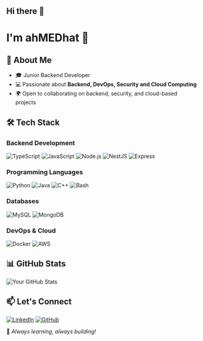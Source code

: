 ## Hi there 👋
<!--
**ahMEDhat-7/ahMEDhat-7** is a ✨ _special_ ✨ repository because its `README.md` (this file) appears on your GitHub profile.
-->
# I'm ahMEDhat 👋

## 🚀 About Me

- 🎓 Junior Backend Developer
- 💻 Passionate about **Backend, DevOps, Security and Cloud Computing**
- 🌍 Open to collaborating on backend, security, and cloud-based projects

## 🛠️ Tech Stack

### Backend Development
![TypeScript](https://img.shields.io/badge/TypeScript-3178C6?style=flat&logo=typescript&logoColor=white) ![JavaScript](https://img.shields.io/badge/JavaScript-F7DF1E?style=flat&logo=javascript&logoColor=black) ![Node.js](https://img.shields.io/badge/Node.js-339933?style=flat&logo=nodedotjs&logoColor=white) ![NestJS](https://img.shields.io/badge/NestJS-E0234E?style=flat&logo=nestjs&logoColor=white) ![Express](https://img.shields.io/badge/Express-000000?style=flat&logo=express&logoColor=white)

### Programming Languages
![Python](https://img.shields.io/badge/Python-3776AB?style=flat&logo=python&logoColor=white) ![Java](https://img.shields.io/badge/Java-007396?style=flat&logo=java&logoColor=white) ![C++](https://img.shields.io/badge/C++-00599C?style=flat&logo=c%2B%2B&logoColor=white) ![Bash](https://img.shields.io/badge/Bash-4EAA25?style=flat&logo=gnu-bash&logoColor=white)

### Databases
![MySQL](https://img.shields.io/badge/MySQL-4479A1?style=flat&logo=mysql&logoColor=white) ![MongoDB](https://img.shields.io/badge/MongoDB-47A248?style=flat&logo=mongodb&logoColor=white)

### DevOps & Cloud
![Docker](https://img.shields.io/badge/Docker-2496ED?style=flat&logo=docker&logoColor=white) ![AWS](https://img.shields.io/badge/AWS-232F3E?style=flat&logo=amazon-aws&logoColor=white)

## 📊 GitHub Stats

![Your GitHub Stats](https://github-readme-stats.vercel.app/api?username=ahMEDhat-7&show_icons=true&theme=dark)

## 📫 Let's Connect

[![LinkedIn](https://img.shields.io/badge/LinkedIn-0077B5?style=flat&logo=linkedin&logoColor=white)](https://linkedin.com/in/ahmedhat--) [![GitHub](https://img.shields.io/badge/GitHub-181717?style=flat&logo=github&logoColor=white)](https://github.com/ahMEDhat-7)

🚀 *Always learning, always building!*
